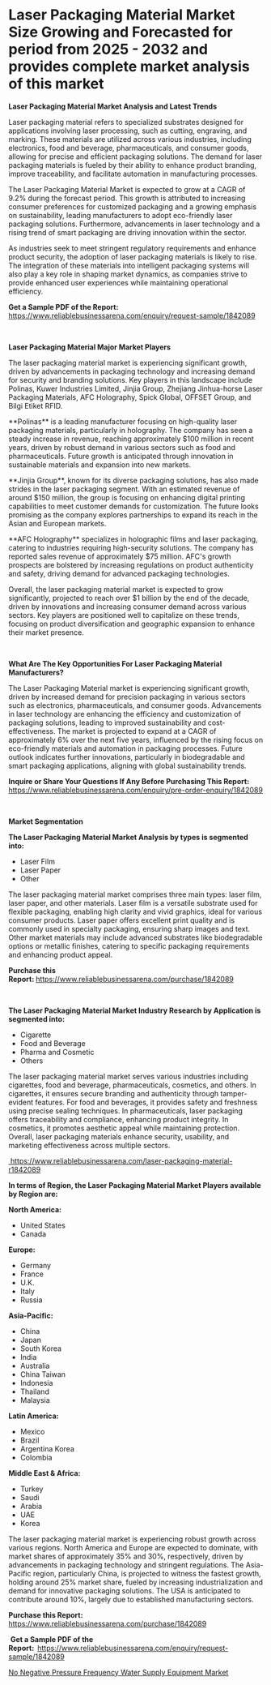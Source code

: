 <p><h1>Laser Packaging Material Market Size Growing and Forecasted for period from 2025 - 2032 and provides complete market analysis of this market</h1></p><p><strong>Laser Packaging Material Market Analysis and Latest Trends</strong></p>
<p><p>Laser packaging material refers to specialized substrates designed for applications involving laser processing, such as cutting, engraving, and marking. These materials are utilized across various industries, including electronics, food and beverage, pharmaceuticals, and consumer goods, allowing for precise and efficient packaging solutions. The demand for laser packaging materials is fueled by their ability to enhance product branding, improve traceability, and facilitate automation in manufacturing processes.</p><p>The Laser Packaging Material Market is expected to grow at a CAGR of 9.2% during the forecast period. This growth is attributed to increasing consumer preferences for customized packaging and a growing emphasis on sustainability, leading manufacturers to adopt eco-friendly laser packaging solutions. Furthermore, advancements in laser technology and a rising trend of smart packaging are driving innovation within the sector. </p><p>As industries seek to meet stringent regulatory requirements and enhance product security, the adoption of laser packaging materials is likely to rise. The integration of these materials into intelligent packaging systems will also play a key role in shaping market dynamics, as companies strive to provide enhanced user experiences while maintaining operational efficiency.</p></p>
<p><strong>Get a Sample PDF of the Report:&nbsp;</strong> <a href="https://www.reliablebusinessarena.com/enquiry/request-sample/1842089?utm_campaign=3189&utm_medium=2&utm_source=Github&utm_content=ia&utm_term=26032025&utm_id=laser-packaging-material">https://www.reliablebusinessarena.com/enquiry/request-sample/1842089</a></p>
<p>&nbsp;</p>
<p><strong>Laser Packaging Material Major Market Players</strong></p>
<p><p>The laser packaging material market is experiencing significant growth, driven by advancements in packaging technology and increasing demand for security and branding solutions. Key players in this landscape include Polinas, Kuwer Industries Limited, Jinjia Group, Zhejiang Jinhua-horse Laser Packaging Materials, AFC Holography, Spick Global, OFFSET Group, and Bilgi Etiket RFID.</p><p>**Polinas** is a leading manufacturer focusing on high-quality laser packaging materials, particularly in holography. The company has seen a steady increase in revenue, reaching approximately $100 million in recent years, driven by robust demand in various sectors such as food and pharmaceuticals. Future growth is anticipated through innovation in sustainable materials and expansion into new markets.</p><p>**Jinjia Group**, known for its diverse packaging solutions, has also made strides in the laser packaging segment. With an estimated revenue of around $150 million, the group is focusing on enhancing digital printing capabilities to meet customer demands for customization. The future looks promising as the company explores partnerships to expand its reach in the Asian and European markets.</p><p>**AFC Holography** specializes in holographic films and laser packaging, catering to industries requiring high-security solutions. The company has reported sales revenue of approximately $75 million. AFC's growth prospects are bolstered by increasing regulations on product authenticity and safety, driving demand for advanced packaging technologies.</p><p>Overall, the laser packaging material market is expected to grow significantly, projected to reach over $1 billion by the end of the decade, driven by innovations and increasing consumer demand across various sectors. Key players are positioned well to capitalize on these trends, focusing on product diversification and geographic expansion to enhance their market presence.</p></p>
<p>&nbsp;</p>
<p><strong>What Are The Key Opportunities For Laser Packaging Material Manufacturers?</strong></p>
<p><p>The Laser Packaging Material market is experiencing significant growth, driven by increased demand for precision packaging in various sectors such as electronics, pharmaceuticals, and consumer goods. Advancements in laser technology are enhancing the efficiency and customization of packaging solutions, leading to improved sustainability and cost-effectiveness. The market is projected to expand at a CAGR of approximately 6% over the next five years, influenced by the rising focus on eco-friendly materials and automation in packaging processes. Future outlook indicates further innovations, particularly in biodegradable and smart packaging applications, aligning with global sustainability trends.</p></p>
<p><strong>Inquire or Share Your Questions If Any Before Purchasing This Report:</strong> <a href="https://www.reliablebusinessarena.com/enquiry/pre-order-enquiry/1842089?utm_campaign=3189&utm_medium=2&utm_source=Github&utm_content=ia&utm_term=26032025&utm_id=laser-packaging-material">https://www.reliablebusinessarena.com/enquiry/pre-order-enquiry/1842089</a></p>
<p>&nbsp;</p>
<p><strong>Market Segmentation</strong></p>
<p><strong>The Laser Packaging Material Market Analysis by types is segmented into:</strong></p>
<p><ul><li>Laser Film</li><li>Laser Paper</li><li>Other</li></ul></p>
<p><p>The laser packaging material market comprises three main types: laser film, laser paper, and other materials. Laser film is a versatile substrate used for flexible packaging, enabling high clarity and vivid graphics, ideal for various consumer products. Laser paper offers excellent print quality and is commonly used in specialty packaging, ensuring sharp images and text. Other market materials may include advanced substrates like biodegradable options or metallic finishes, catering to specific packaging requirements and enhancing product appeal.</p></p>
<p><strong>Purchase this Report:&nbsp;</strong><a href="https://www.reliablebusinessarena.com/purchase/1842089?utm_campaign=3189&utm_medium=2&utm_source=Github&utm_content=ia&utm_term=26032025&utm_id=laser-packaging-material">https://www.reliablebusinessarena.com/purchase/1842089</a></p>
<p>&nbsp;</p>
<p><strong>The Laser Packaging Material Market Industry Research by Application is segmented into:</strong></p>
<p><ul><li>Cigarette</li><li>Food and Beverage</li><li>Pharma and Cosmetic</li><li>Others</li></ul></p>
<p><p>The laser packaging material market serves various industries including cigarettes, food and beverage, pharmaceuticals, cosmetics, and others. In cigarettes, it ensures secure branding and authenticity through tamper-evident features. For food and beverages, it provides safety and freshness using precise sealing techniques. In pharmaceuticals, laser packaging offers traceability and compliance, enhancing product integrity. In cosmetics, it promotes aesthetic appeal while maintaining protection. Overall, laser packaging materials enhance security, usability, and marketing effectiveness across multiple sectors.</p></p>
<p><a href="https://www.reliablebusinessarena.com/laser-packaging-material-r1842089?utm_campaign=3189&utm_medium=2&utm_source=Github&utm_content=ia&utm_term=26032025&utm_id=laser-packaging-material">&nbsp;https://www.reliablebusinessarena.com/laser-packaging-material-r1842089</a></p>
<p><strong>In terms of Region, the Laser Packaging Material Market Players available by Region are:</strong></p>
<p>
    <p> <strong> North America: </strong>
        <ul>
            <li>United States</li>
            <li>Canada</li>
        </ul>
        </p> 
    <p> <strong> Europe: </strong>
        <ul>
            <li>Germany</li>
            <li>France</li>
            <li>U.K.</li>
            <li>Italy</li>
            <li>Russia</li>
        </ul>
        </p> 
    <p> <strong> Asia-Pacific: </strong>
        <ul>
            <li>China</li>
            <li>Japan</li>
            <li>South Korea</li>
            <li>India</li>
            <li>Australia</li>
            <li>China Taiwan</li>
            <li>Indonesia</li>
            <li>Thailand</li>
            <li>Malaysia</li>
        </ul>
        </p> 
    <p> <strong> Latin America: </strong>
        <ul>
            <li>Mexico</li>
            <li>Brazil</li>
            <li>Argentina Korea</li>
            <li>Colombia</li>
        </ul>
        </p> 
    <p> <strong> Middle East & Africa: </strong>
        <ul>
            <li>Turkey</li>
            <li>Saudi</li>
            <li>Arabia</li>
            <li>UAE</li>
            <li>Korea</li>
        </ul>
    </p>
    </p>
<p><p>The laser packaging material market is experiencing robust growth across various regions. North America and Europe are expected to dominate, with market shares of approximately 35% and 30%, respectively, driven by advancements in packaging technology and stringent regulations. The Asia-Pacific region, particularly China, is projected to witness the fastest growth, holding around 25% market share, fueled by increasing industrialization and demand for innovative packaging solutions. The USA is anticipated to contribute around 10%, largely due to established manufacturing sectors.</p></p>
<p><strong>Purchase this Report: </strong><a href="https://www.reliablebusinessarena.com/purchase/1842089?utm_campaign=3189&utm_medium=2&utm_source=Github&utm_content=ia&utm_term=26032025&utm_id=laser-packaging-material">https://www.reliablebusinessarena.com/purchase/1842089</a></p>
<p>&nbsp;<strong>Get a Sample PDF of the Report:&nbsp;&nbsp;</strong><a href="https://www.reliablebusinessarena.com/enquiry/request-sample/1842089?utm_campaign=3189&utm_medium=2&utm_source=Github&utm_content=ia&utm_term=26032025&utm_id=laser-packaging-material">https://www.reliablebusinessarena.com/enquiry/request-sample/1842089</a></p>
<p><strong></strong></p>
<p><p><a href="https://github.com/saoneubeh8/Market-Research-Report-List-1/blob/main/no-negative-pressure-frequency-water-supply-equipment-market.md?utm_campaign=3189&utm_medium=2&utm_source=Github&utm_content=ia&utm_term=26032025&utm_id=laser-packaging-material">No Negative Pressure Frequency Water Supply Equipment Market</a></p></p>